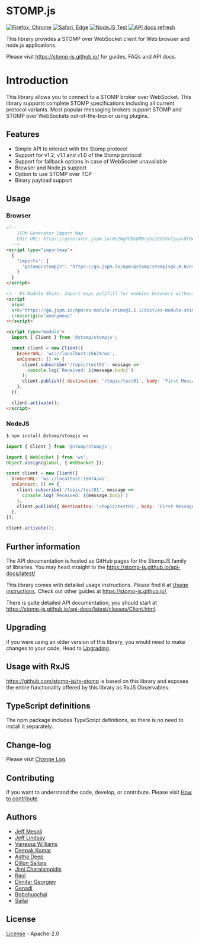 # STOMP.js

[![Firefox, Chrome](https://github.com/stomp-js/stompjs/actions/workflows/linux.yml/badge.svg?branch=develop)](https://github.com/stomp-js/stompjs/actions/workflows/linux.yml)
[![Safari, Edge](https://github.com/stomp-js/stompjs/actions/workflows/osx.yml/badge.svg?branch=develop)](https://github.com/stomp-js/stompjs/actions/workflows/osx.yml)
[![NodeJS Test](https://github.com/stomp-js/stompjs/actions/workflows/node-js.yml/badge.svg?branch=develop)](https://github.com/stomp-js/stompjs/actions/workflows/node-js.yml)
[![API docs refresh](https://github.com/stomp-js/stompjs/actions/workflows/docs-refresh.yml/badge.svg?branch=develop)](https://github.com/stomp-js/stompjs/actions/workflows/docs-refresh.yml)

This library provides a STOMP over WebSocket client for Web browser and node.js applications.

Please visit https://stomp-js.github.io/ for guides, FAQs and API docs.

# Introduction

This library allows you to connect to a STOMP broker over WebSocket. This library
supports complete STOMP specifications including all current protocol variants. Most
popular messaging brokers support STOMP and STOMP over WebSockets out-of-the-box
or using plugins.

## Features

- Simple API to interact with the Stomp protocol
- Support for v1.2, v1.1 and v1.0 of the Stomp protocol
- Support for fallback options in case of WebSocket unavailable
- Browser and Node.js support
- Option to use STOMP over TCP
- Binary payload support

## Usage

### Browser

```html
<!--
    JSPM Generator Import Map
    Edit URL: https://generator.jspm.io/#U2NgYGBkDM0rySzJSU1hcCguyc8t0AeTWcUO5noGega6SakliaYAYTzJAykA
  -->
<script type="importmap">
  {
    "imports": {
      "@stomp/stompjs": "https://ga.jspm.io/npm:@stomp/stompjs@7.0.0/esm6/index.js"
    }
  }
</script>

<!-- ES Module Shims: Import maps polyfill for modules browsers without import maps support (all except Chrome 89+) -->
<script
  async
  src="https://ga.jspm.io/npm:es-module-shims@1.5.1/dist/es-module-shims.js"
  crossorigin="anonymous"
></script>

<script type="module">
  import { Client } from '@stomp/stompjs';

  const client = new Client({
    brokerURL: 'ws://localhost:15674/ws',
    onConnect: () => {
      client.subscribe('/topic/test01', message =>
        console.log(`Received: ${message.body}`)
      );
      client.publish({ destination: '/topic/test01', body: 'First Message' });
    },
  });

  client.activate();
</script>
```

### NodeJS

```bash
$ npm install @stomp/stompjs ws
```

```javascript
import { Client } from '@stomp/stompjs';

import { WebSocket } from 'ws';
Object.assign(global, { WebSocket });

const client = new Client({
  brokerURL: 'ws://localhost:15674/ws',
  onConnect: () => {
    client.subscribe('/topic/test01', message =>
      console.log(`Received: ${message.body}`)
    );
    client.publish({ destination: '/topic/test01', body: 'First Message' });
  },
});

client.activate();
```

## Further information

The API documentation is hosted as GitHub pages for the StompJS family of libraries.
You may head straight to the https://stomp-js.github.io/api-docs/latest/

This library comes with detailed usage instructions. Please find it at
[Usage instructions](https://stomp-js.github.io/guide/stompjs/using-stompjs-v5.html).
Check out other guides at https://stomp-js.github.io/.

There is quite detailed API documentation,
you should start at https://stomp-js.github.io/api-docs/latest/classes/Client.html.

## Upgrading

if you were using an older version of this library, you would need to make changes
to your code. Head to
[Upgrading](https://stomp-js.github.io/#upgrading).

## Usage with RxJS

https://github.com/stomp-js/rx-stomp is based on this library and exposes the entire functionality
offered by this library as RxJS Observables.

## TypeScript definitions

The npm package includes TypeScript definitions, so there is no need to install it separately.

## Change-log

Please visit [Change Log](Change-log.md).

## Contributing

If you want to understand the code, develop, or contribute. Please visit
[How to contribute](Contribute.md).

## Authors

- [Jeff Mesnil](http://jmesnil.net/)
- [Jeff Lindsay](http://github.com/progrium)
- [Vanessa Williams](http://github.com/fridgebuzz)
- [Deepak Kumar](https://github.com/kum-deepak)
- [Astha Deep](https://github.com/astha183)
- [Dillon Sellars](https://github.com/dillon-sellars)
- [Jimi Charalampidis](https://github.com/jimic)
- [Raul](https://github.com/rulonder)
- [Dimitar Georgiev](https://github.com/iMitaka)
- [Genadi](https://github.com/genadis)
- [Bobohuochai](https://github.com/bobohuochai)
- [Sailai](https://github.com/sailai)

## License

[License](LICENSE) - Apache-2.0
